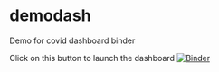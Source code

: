 # demodash
Demo for covid dashboard binder

Click on this button to launch the dashboard
[![Binder](https://mybinder.org/badge_logo.svg)](https://mybinder.org/v2/gh/lyjt2022/demodash/HEAD)

